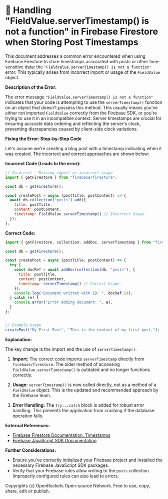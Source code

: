 # 🐞 Handling "FieldValue.serverTimestamp() is not a function" in Firebase Firestore when Storing Post Timestamps


This document addresses a common error encountered when using Firebase Firestore to store timestamps associated with posts or other time-sensitive data: the `"FieldValue.serverTimestamp() is not a function"` error. This typically arises from incorrect import or usage of the `FieldValue` object.

**Description of the Error:**

The error message `"FieldValue.serverTimestamp() is not a function"` indicates that your code is attempting to use the `serverTimestamp()` function on an object that doesn't possess this method. This usually means you've either not imported `FieldValue` correctly from the Firebase SDK, or you're trying to use it in an incompatible context.  Server timestamps are crucial for ensuring accurate data ordering and reflecting the server's clock, preventing discrepancies caused by client-side clock variations.


**Fixing the Error: Step-by-Step Code**

Let's assume we're creating a blog post with a timestamp indicating when it was created.  The incorrect and correct approaches are shown below:


**Incorrect Code (Leads to the error):**

```javascript
// Incorrect - Missing import or incorrect usage
import { getFirestore } from "firebase/firestore";

const db = getFirestore();

const createPost = async (postTitle, postContent) => {
  await db.collection("posts").add({
    title: postTitle,
    content: postContent,
    timestamp: FieldValue.serverTimestamp() // Incorrect Usage.
  });
};
```


**Correct Code:**

```javascript
import { getFirestore, collection, addDoc, serverTimestamp } from "firebase/firestore";

const db = getFirestore();

const createPost = async (postTitle, postContent) => {
  try {
    const docRef = await addDoc(collection(db, "posts"), {
      title: postTitle,
      content: postContent,
      timestamp: serverTimestamp() // Correct Usage.
    });
    console.log("Document written with ID: ", docRef.id);
  } catch (e) {
    console.error("Error adding document: ", e);
  }
};


// Example usage
createPost("My First Post", "This is the content of my first post.");
```

**Explanation:**

The key change is the import and the use of `serverTimestamp()`.

1. **Import:** The correct code imports `serverTimestamp` directly from `firebase/firestore`.  The older method of accessing `FieldValue.serverTimestamp()` is outdated and no longer functions correctly.

2. **Usage:** `serverTimestamp()` is now called directly, not as a method of a `FieldValue` object.  This is the updated and recommended approach by the Firebase team.

3. **Error Handling:** The `try...catch` block is added for robust error handling. This prevents the application from crashing if the database operation fails.


**External References:**

* [Firebase Firestore Documentation: Timestamps](https://firebase.google.com/docs/firestore/manage-data/add-data#add_a_server_timestamp)
* [Firebase JavaScript SDK Documentation](https://firebase.google.com/docs/web/setup)


**Further Considerations:**

* Ensure you've correctly initialized your Firebase project and installed the necessary Firebase JavaScript SDK packages.
* Verify that your Firebase rules allow writing to the `posts` collection.  Improperly configured rules can also lead to errors.


Copyrights (c) OpenRockets Open-source Network. Free to use, copy, share, edit or publish.


